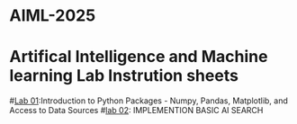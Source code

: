 # AIML-2025
# Artifical Intelligence and Machine learning Lab Instrution sheets
#[Lab 01](https://github.com/2303A51553/AIML-2025/blob/main/Lab01_AIML.ipynb):Introduction to Python Packages - Numpy, Pandas, Matplotlib, and Access to Data Sources
#[lab 02](https://github.com/2303A51553/AIML-2025/blob/main/LAb02_AIML.ipynb): IMPLEMENTION BASIC AI SEARCH
